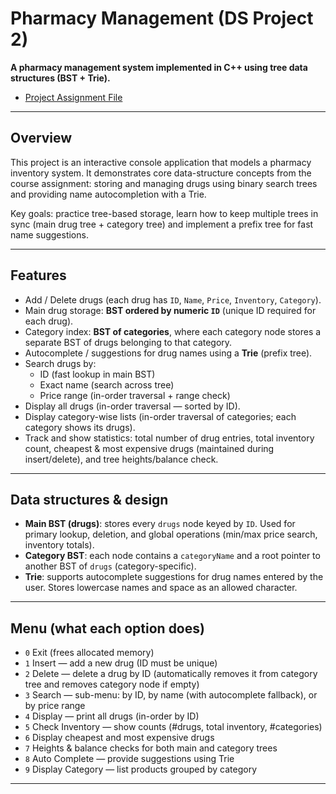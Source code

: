 


# Pharmacy Management (DS Project 2)

**A pharmacy management system implemented in C++ using tree data structures (BST + Trie).**
+ [Project Assignment File](https://github.com/AshkanRN/ds-project2-gu/releases/download/dl/ds_project2-assignment.pdf)
---

## Overview

This project is an interactive console application that models a pharmacy inventory system. It demonstrates core data-structure concepts from the course assignment: storing and managing drugs using binary search trees and providing name autocompletion with a Trie.

Key goals: practice tree-based storage, learn how to keep multiple trees in sync (main drug tree + category tree) and implement a prefix tree for fast name suggestions.

---

## Features

- Add / Delete drugs (each drug has `ID`, `Name`, `Price`, `Inventory`, `Category`).
- Main drug storage: **BST ordered by numeric `ID`** (unique ID required for each drug).
- Category index: **BST of categories**, where each category node stores a separate BST of drugs belonging to that category.
- Autocomplete / suggestions for drug names using a **Trie** (prefix tree).
- Search drugs by:
    - ID (fast lookup in main BST)
    - Exact name (search across tree)
    - Price range (in-order traversal + range check)
- Display all drugs (in-order traversal — sorted by ID).
- Display category-wise lists (in-order traversal of categories; each category shows its drugs).
- Track and show statistics: total number of drug entries, total inventory count, cheapest & most expensive drugs (maintained during insert/delete), and tree heights/balance check.

---

## Data structures & design

- **Main BST (drugs)**: stores every `drugs` node keyed by `ID`. Used for primary lookup, deletion, and global operations (min/max price search, inventory totals).
- **Category BST**: each node contains a `categoryName` and a root pointer to another BST of `drugs` (category-specific).
- **Trie**: supports autocomplete suggestions for drug names entered by the user. Stores lowercase names and space as an allowed character.

---

## Menu (what each option does)

- `0` Exit (frees allocated memory)
- `1` Insert — add a new drug (ID must be unique)
- `2` Delete — delete a drug by ID (automatically removes it from category tree and removes category node if empty)
- `3` Search — sub-menu: by ID, by name (with autocomplete fallback), or by price range
- `4` Display — print all drugs (in-order by ID)
- `5` Check Inventory — show counts (#drugs, total inventory, #categories)
- `6` Display cheapest and most expensive drugs
- `7` Heights & balance checks for both main and category trees
- `8` Auto Complete — provide suggestions using Trie
- `9` Display Category — list products grouped by category

---


